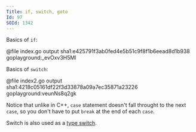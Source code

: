 ```yaml
---
Title: if, switch, goto
Id: 97
SOId: 1342
---
```

Basics of `if`:

@file index.go output sha1:e425791f3ab0fed4e5b51c9f8f1b6eead8d1b938 goplayground:_evOxv3H5Ml

Basics of `switch`:

@file index2.go output sha1:4218c05161df22f3d33878a09a7ec35871a23226 goplayground:veunNs8q2gk

Notice that unlike in C++, `case` statement doesn't fall throught to the next `case`, so you don't have to put `break` at the end of each `case`.

Switch is also used as a [type switch](96).
